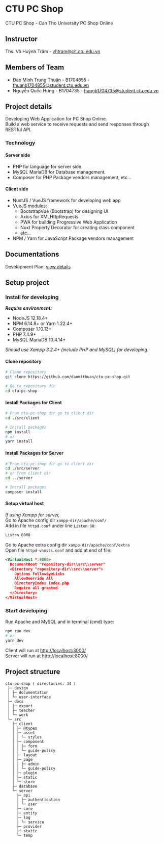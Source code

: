# CTU PC Shop

CTU PC Shop - Can Tho University PC Shop Online

## Instructor

Ths. Võ Huỳnh Trâm - vhtram@cit.ctu.edu.vn

## Members of Team

- Đào Minh Trung Thuận - B1704855 - thuanb1704855@student.ctu.edu.vn
- Nguyễn Quốc Hưng - B1704735 - hungb1704735@student.ctu.edu.vn

## Project details

Developing Web Application for PC Shop Online.\
Build a web service to receive requests and send responses through RESTful API.

### Technology

#### Server side

- PHP for language for server side.
- MySQL MariaDB for Database management.
- Composer for PHP Package vendors management, etc...

#### Client side

- NuxtJS / VueJS framework for developing web app
- VueJS modules:
  - BootstrapVue (Bootstrap) for designing UI
  - Axios for XMLHttpRequests
  - PWA for building Progressive Web Application
  - Nuxt Property Decorator for creating class component
  - etc...
- NPM / Yarn for JavaScript Package vendors management

## Documentations

Development Plan:
[view details](./docs/export/DevelopmentPlan_KeHoachPhatTrien.pdf)

## Setup project

### Install for developing

**_Require environment:_**

- NodeJS 12.18.4+
- NPM 6.14.8+ or Yarn 1.22.4+
- Composer 1.10.13+
- PHP 7.4.9+
- MySQL MariaDB 10.4.14+

_Should use Xampp 3.2.4+ (include PHP and MySQL) for developing._

#### Clone repository

```bash
# Clone repository
git clone https://github.com/daomtthuan/ctu-pc-shop.git

# Go to repository dir
cd ctu-pc-shop
```

#### Install Packages for Client

```bash
# From ctu-pc-shop dir go to client dir
cd ./src/client

# Install packages
npm install
# or
yarn install
```

#### Install Packages for Server

```bash
# From ctu-pc-shop dir go to client dir
cd ./src/server
# or from client dir
cd ../server

# Install packages
composer install
```

#### Setup virtual host

_If using Xampp for server,_\
Go to Apache config dir `xampp-dir/apache/conf/`\
Add in file `httpd.conf` under line `Listen 80`:

```bash
Listen 8000
```

Go to Apache extra config dir `xampp-dir/apache/conf/extra`\
Open file `httpd-vhosts.conf` and add at end of file:

```xml
<VirtualHost *:8000>
  DocumentRoot "repository-dir\\src\\server"
  <Directory "repository-dir\\src\\server">
    Options FollowSymLinks
    AllowOverride All
    DirectoryIndex index.php
    Require all granted
  </Directory>
</VirtualHost>
```

### Start developing

Run Apache and MySQL and in terminal (cmd) type:

```bash
npm run dev
# or
yarn dev
```

Client will run at [http://localhost:3000/](http://localhost:3000/)\
Server will run at [http://localhost:8000/](http://localhost:8000/)

## Project structure

```pre
ctu-pc-shop ( directories: 34 )
 ├─ design
 │ ├─ documentation
 │ └─ user-interface
 ├─ docs
 │ ├─ export
 │ ├─ teacher
 │ └─ work
 └─ src
   ├─ client
   │ ├─ @types
   │ ├─ asset
   │ │ └─ styles
   │ ├─ component
   │ │ ├─ form
   │ │ └─ guide-policy
   │ ├─ layout
   │ ├─ page
   │ │ ├─ admin
   │ │ └─ guide-policy
   │ ├─ plugin
   │ ├─ static
   │ └─ store
   ├─ database
   └─ server
     ├─ api
     │ ├─ authentication
     │ └─ user
     ├─ core
     ├─ entity
     ├─ log
     │ └─ service
     ├─ provider
     ├─ static
     └─ temp
```
